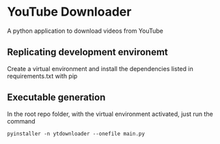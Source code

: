 # YouTube Downloader
A python application to download videos from YouTube

## Replicating development environemt
Create a virtual environment and install the dependencies listed in requirements.txt with pip

## Executable generation
In the root repo folder, with the virtual environment activated, just run the command
```
pyinstaller -n ytdownloader --onefile main.py
```
